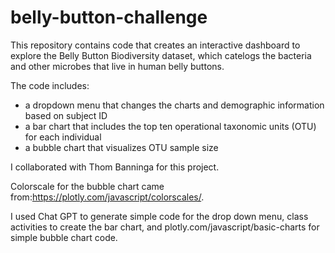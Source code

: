 # belly-button-challenge

This repository contains code that creates an interactive dashboard to explore the Belly Button Biodiversity dataset, which catelogs the bacteria and other microbes that live in human belly buttons.

The code  includes: 
- a dropdown menu that changes the charts and demographic information based on subject ID
- a bar chart that includes the top ten operational taxonomic units (OTU) for each individual
- a bubble chart that visualizes OTU sample size

I collaborated with Thom Banninga for this project.

Colorscale for the bubble chart came from:https://plotly.com/javascript/colorscales/.

I used Chat GPT to generate simple code for the drop down menu, class activities to create the bar chart, and plotly.com/javascript/basic-charts for simple bubble chart code.

